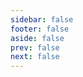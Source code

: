```yaml
---
sidebar: false
footer: false
aside: false
prev: false
next: false
---
```


<script setup>
import About from './pages/About.vue'
</script>

<About/>
